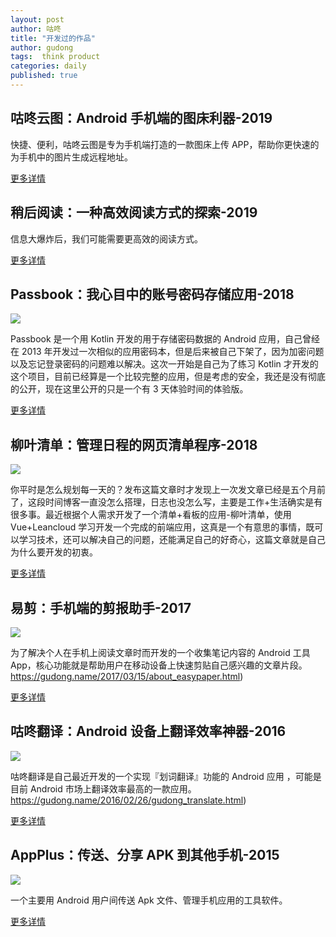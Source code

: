 ```yaml
---
layout: post
author: 咕咚
title: "开发过的作品"
author: gudong
tags:  think product
categories: daily
published: true
---
```


## 咕咚云图：Android 手机端的图床利器-2019

快捷、便利，咕咚云图是专为手机端打造的一款图床上传 APP，帮助你更快速的为手机中的图片生成远程地址。

[更多详情](https://gudong.name/2019/12/03/about-xPic.html)


## 稍后阅读：一种高效阅读方式的探索-2019

信息大爆炸后，我们可能需要更高效的阅读方式。

[更多详情](https://gudong.name/2019/06/06/about-readlater.html)

## Passbook：我心目中的账号密码存储应用-2018

![](https://imgkr.cn-bj.ufileos.com/3b1c0bb2-235c-4fde-91d8-36ede6051e92.jpg)

Passbook 是一个用 Kotlin 开发的用于存储密码数据的 Android 应用，自己曾经在 2013 年开发过一次相似的应用密码本，但是后来被自己下架了，因为加密问题以及忘记登录密码的问题难以解决。这次一开始是自己为了练习 Kotlin 才开发的这个项目，目前已经算是一个比较完整的应用，但是考虑的安全，我还是没有彻底的公开，现在这里公开的只是一个有 3 天体验时间的体验版。

[更多详情](https://gudong.name/2018/07/25/about_passbook.html)


## 柳叶清单：管理日程的网页清单程序-2018

![](https://tva1.sinaimg.cn/large/006tNbRwly1ga4cyzw6llj30ua0iaabm.jpg)

你平时是怎么规划每一天的？发布这篇文章时才发现上一次发文章已经是五个月前了，这段时间博客一直没怎么搭理，日志也没怎么写，主要是工作+生活确实是有很多事。最近根据个人需求开发了一个清单+看板的应用-柳叶清单，使用 Vue+Leancloud 学习开发一个完成的前端应用，这真是一个有意思的事情，既可以学习技术，还可以解决自己的问题，还能满足自己的好奇心，这篇文章就是自己为什么要开发的初衷。

[更多详情](https://gudong.name/2018/06/09/list-evety-day.html)

## 易剪：手机端的剪报助手-2017

![](https://tva1.sinaimg.cn/large/006tNbRwly1ga4czncisyj30uc0g60xt.jpg)

为了解决个人在手机上阅读文章时而开发的一个收集笔记内容的 Android 工具 App，核心功能就是帮助用户在移动设备上快速剪贴自己感兴趣的文章片段。https://gudong.name/2017/03/15/about_easypaper.html)

[更多详情](https://gudong.name/2017/03/15/about_easypaper.html)

## 咕咚翻译：Android 设备上翻译效率神器-2016
![](https://imgkr.cn-bj.ufileos.com/4c3119ae-8175-4d0f-8be3-89f66f939950.jpg)

咕咚翻译是自己最近开发的一个实现『划词翻译』功能的 Android 应用 ，可能是目前 Android 市场上翻译效率最高的一款应用。https://gudong.name/2016/02/26/gudong_translate.html)

[更多详情](https://gudong.name/2016/02/26/gudong_translate.html)

## AppPlus：传送、分享 APK 到其他手机-2015

![](https://tva1.sinaimg.cn/large/006tNbRwly1ga4czuxz7bj30u80gyq4j.jpg)

一个主要用 Android 用户间传送 Apk 文件、管理手机应用的工具软件。

[更多详情](https://gudong.name/2015/12/21/reason-for-appplus.html)


